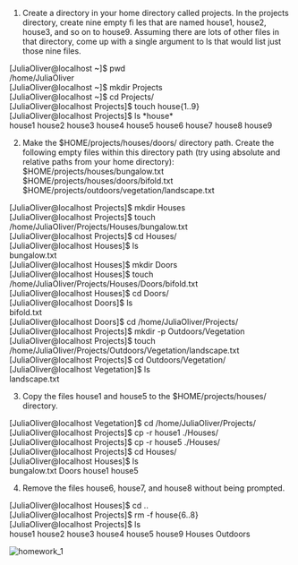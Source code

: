 1. Create a directory in your home directory called projects. In the projects
directory, create nine empty fi les that are named house1, house2, house3, and so on to house9. 
Assuming there are lots of other files in that directory, come up with a single argument to ls that would list just those nine files.

[JuliaOliver@localhost ~]$ pwd <br />
/home/JuliaOliver <br />
[JuliaOliver@localhost ~]$ mkdir Projects <br /> 
[JuliaOliver@localhost ~]$ cd Projects/ <br />
[JuliaOliver@localhost Projects]$ touch house{1..9} <br /> 
[JuliaOliver@localhost Projects]$ ls \*house\* <br />
house1  house2  house3  house4  house5  house6  house7  house8  house9 <br />


2. Make the $HOME/projects/houses/doors/ directory path. Create the following empty files within this directory path 
(try using absolute and relative paths from your home directory): <br />
$HOME/projects/houses/bungalow.txt <br />
$HOME/projects/houses/doors/bifold.txt <br />
$HOME/projects/outdoors/vegetation/landscape.txt <br /> 

[JuliaOliver@localhost Projects]$ mkdir Houses <br />
[JuliaOliver@localhost Projects]$ touch /home/JuliaOliver/Projects/Houses/bungalow.txt <br />
[JuliaOliver@localhost Projects]$ cd Houses/ <br />
[JuliaOliver@localhost Houses]$ ls <br />
bungalow.txt <br />
[JuliaOliver@localhost Houses]$ mkdir Doors <br />
[JuliaOliver@localhost Houses]$ touch /home/JuliaOliver/Projects/Houses/Doors/bifold.txt <br />
[JuliaOliver@localhost Houses]$ cd Doors/ <br />
[JuliaOliver@localhost Doors]$ ls <br />
bifold.txt <br />
[JuliaOliver@localhost Doors]$ cd /home/JuliaOliver/Projects/ <br />
[JuliaOliver@localhost Projects]$ mkdir -p Outdoors/Vegetation <br />
[JuliaOliver@localhost Projects]$ touch /home/JuliaOliver/Projects/Outdoors/Vegetation/landscape.txt <br />
[JuliaOliver@localhost Projects]$ cd Outdoors/Vegetation/ <br />
[JuliaOliver@localhost Vegetation]$ ls <br />
landscape.txt <br />


3. Copy the files house1 and house5 to the $HOME/projects/houses/ directory.

[JuliaOliver@localhost Vegetation]$ cd /home/JuliaOliver/Projects/ <br />
[JuliaOliver@localhost Projects]$ cp -r house1 ./Houses/ <br />
[JuliaOliver@localhost Projects]$ cp -r house5 ./Houses/ <br />
[JuliaOliver@localhost Projects]$ cd Houses/ <br />
[JuliaOliver@localhost Houses]$ ls <br />
bungalow.txt  Doors  house1  house5 <br />


4. Remove the files house6, house7, and house8 without being prompted.

[JuliaOliver@localhost Houses]$ cd .. <br />
[JuliaOliver@localhost Projects]$ rm -f house{6..8} <br />
[JuliaOliver@localhost Projects]$ ls <br />
house1  house2  house3  house4  house5  house9  Houses  Outdoors <br />

![homework_1](https://user-images.githubusercontent.com/74153919/118032479-66f56780-b370-11eb-9eaf-0b77f8a46b82.PNG)
